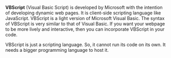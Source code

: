 **VBScript** (Visual Basic Script) is developed by Microsoft with the intention of developing dynamic web pages. It is client-side scripting language like JavaScript. VBScript is a light version of Microsoft Visual Basic. The syntax of VBScript is very similar to that of Visual Basic. If you want your webpage to be more lively and interactive, then you can incorporate VBScript in your code.

VBScript is just a scripting language. So, it cannot run its code on its own. It needs a bigger programming language to host it.
